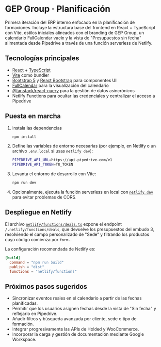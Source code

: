 # GEP Group · Planificación

Primera iteración del ERP interno enfocado en la planificación de formaciones. Incluye la estructura base del frontend en React + TypeScript con Vite, estilos iniciales alineados con el branding de GEP Group, un calendario FullCalendar vacío y la vista de "Presupuestos sin fecha" alimentada desde Pipedrive a través de una función serverless de Netlify.

## Tecnologías principales

- [React](https://react.dev/) + [TypeScript](https://www.typescriptlang.org/)
- [Vite](https://vitejs.dev/) como bundler
- [Bootstrap 5](https://getbootstrap.com/) y [React Bootstrap](https://react-bootstrap.netlify.app/) para componentes UI
- [FullCalendar](https://fullcalendar.io/) para la visualización del calendario
- [@tanstack/react-query](https://tanstack.com/query/latest) para la gestión de datos asincrónicos
- Netlify Functions para ocultar las credenciales y centralizar el acceso a Pipedrive

## Puesta en marcha

1. Instala las dependencias
   ```bash
   npm install
   ```
2. Define las variables de entorno necesarias (por ejemplo, en Netlify o un archivo `.env.local` si usas `netlify dev`):
   ```bash
   PIPEDRIVE_API_URL=https://api.pipedrive.com/v1
   PIPEDRIVE_API_TOKEN=TU_TOKEN
   ```
3. Levanta el entorno de desarrollo con Vite:
   ```bash
   npm run dev
   ```
4. Opcionalmente, ejecuta la función serverless en local con [`netlify dev`](https://docs.netlify.com/cli/get-started/) para evitar problemas de CORS.

## Despliegue en Netlify

El archivo [`netlify/functions/deals.ts`](netlify/functions/deals.ts) expone el endpoint `/.netlify/functions/deals`, que devuelve los presupuestos del embudo 3, resolviendo el campo personalizado de "Sede" y filtrando los productos cuyo código comienza por `form-`.

La configuración recomendada de Netlify es:

```toml
[build]
  command = "npm run build"
  publish = "dist"
  functions = "netlify/functions"
```

## Próximos pasos sugeridos

- Sincronizar eventos reales en el calendario a partir de las fechas planificadas.
- Permitir que los usuarios asignen fechas desde la vista de "Sin fecha" y reflejarlo en Pipedrive.
- Añadir filtros y búsqueda avanzada por cliente, sede o tipo de formación.
- Integrar progresivamente las APIs de Holded y WooCommerce.
- Incorporar la carga y gestión de documentación mediante Google Workspace.
